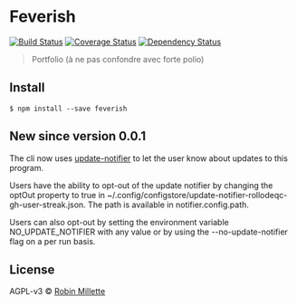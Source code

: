 # Feverish
[![Build Status](https://travis-ci.org/millette/feverish.svg?branch=master)](https://travis-ci.org/millette/feverish)
[![Coverage Status](https://coveralls.io/repos/github/millette/feverish/badge.svg?branch=master)](https://coveralls.io/github/millette/feverish?branch=master)
[![Dependency Status](https://gemnasium.com/badges/github.com/millette/feverish.svg)](https://gemnasium.com/github.com/millette/feverish)

>Portfolio (à ne pas confondre avec forte polio)

## Install
```
$ npm install --save feverish
```

## New since version 0.0.1
The cli now uses [update-notifier][] to let the user know about updates to this program.

Users have the ability to opt-out of the update notifier by changing
the optOut property to true in ~/.config/configstore/update-notifier-rollodeqc-gh-user-streak.json.
The path is available in notifier.config.path.

Users can also opt-out by setting the environment variable NO_UPDATE_NOTIFIER
with any value or by using the --no-update-notifier flag on a per run basis.

## License
AGPL-v3 © [Robin Millette](http://robin.millette.info)

[update-notifier]: <https://github.com/yeoman/update-notifier>
